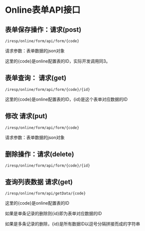 # Online表单API接口

## 表单保存操作：请求(post)

```text
/iresp/online/form/api/form/{code}
```

请求参数：表单数据的json对象

这里的{code}是online配置表的ID，实际开发调用同3。

## 表单查询： 请求(get)

```text
/iresp/online/form/api/form/{code}/{id}
```

这里的{code}是online配置表的ID，{id}是这个表单对应数据的ID

## 修改 请求(put)

```text
/iresp/online/form/api/form/{code}
```

请求参数：表单数据的json对象

## 删除操作：请求(delete)

```text
/iresp/online/form/api/form/{code}/{id}
```

## 查询列表数据 请求(get)

```text
/iresp/online/form/api/getData/{code}
```

这里的{code}是online配置表的ID

如果是单条记录的删除则{id}即为表单对应数据的ID

如果是多条记录的删除，{id}是所有数据ID以逗号分隔拼接而成的字符串